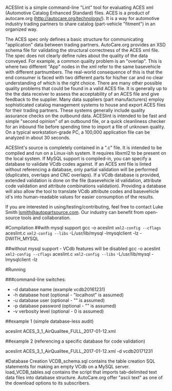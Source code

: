 ACESlint is a simple command-line "Lint" tool for evaluating ACES xml (Automotive Catalog Enhanced Standard) files.
ACES is a product of autocare.org (http://autocare.org/technology/). It is a way for automotive industry trading partners to 
share catalog (part-vehicle "fitment") in an organized way.

 The ACES spec only defines a basic structure for communicating "application" data between trading partners. AutoCare.org
provides an XSD schema file for validating the structural correctness of the ACES xml file. The spec does not clearly define
rules about the quality of the data conveyed. For example, a common quality problem is an "overlap".
This is where two different "App" nodes in the xml refer to the same basevehicle with different partnumbers. The real-world
consequence of this is that the end consumer is faced with two different parts for his/her car and no clear understanding 
of which is the right choice. There are many other possible quality problems that could be found in a valid ACES file. It is
generally up to the the data receiver to assess the acceptability of an ACES file and give feedback to the supplier. Many 
data suppliers (part manufacturers) employ sophisticated catalog management systems to house and export ACES files for their
trading partners. These systems generally include quality assurance checks on the outbound data. ACESlint is intended to be
fast and simple "second opinion" of an outbound file, or a quick cleanliness checker for an inbound file before spending time
to import a file of unknown quality. On a typical workstation-grade PC, a 100,000 application file can be analyzed in about 
30 seconds.

 ACESlint's source is completely contained in a ".c" file. It is intended to be compiled and run on a Linux-ish system. 
It requires libxml2 to be present on the local system. If MySQL support is compiled-in, you can specify a database to validate 
VCdb codes against. If an ACES xml file is linted without referencing a database, only partial validation will be performed 
(duplicates, overlaps and CNC overlaps). If a VCdb database is provided, extended validation is done on the file 
(basevehicle id validation, attribute code validation  and attribute combinations validation). Providing a database will also
allow the tool to translate VCdb attribute codes and basevehicle id's into human-readable values for easier consumption of
the results.

If you are interested in using/testing/contributing, feel free to contact Luke Smith lsmith@autopartsource.com. Our industry
can benefit from open-source tools and collaboration. 


#Compilation
##with mysql support
gcc -o aceslint ``xml2-config --cflags`` aceslint.c ``xml2-config --libs`` -L/usr/lib/mysql -lmysqlclient -lz -DWITH_MYSQL


##without mysql support - VCdb features will be disabled
gcc -o aceslint ``xml2-config --cflags`` aceslint.c ``xml2-config --libs`` -L/usr/lib/mysql -lmysqlclient -lz



#Running

###command-line switches:
* -d  database name (example vcdb20161231)
* -h  database host (optional - "localhost" is assumed)
* -u  database user (optional - "" is assumed)
* -p  database password (optional - "" is assumed)
* -v  verbosity level (optional - 0 is assumed)


##example 1 (simple database-less audit)

aceslint ACES_3_1_AirQualitee_FULL_2017-01-12.xml

##example 2 (referencing a specific database for code validation)

aceslint ACES_3_1_AirQualitee_FULL_2017-01-12.xml -d vcdb20171231



#Database Creation
VCDB_schema.sql contains the table creation SQL statements for making an empty VCdb on a MySQL server. 
load_VCDB_tables.sql contains the script that imports tab-delimited text data files into database structure. AutoCare.org offer 
"ascii text" as one of the download options to its subscribers.









